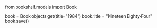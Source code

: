 from bookshelf.models import Book

book = Book.objects.get(title="1984")
book.title = "Nineteen Eighty-Four"
book.save()